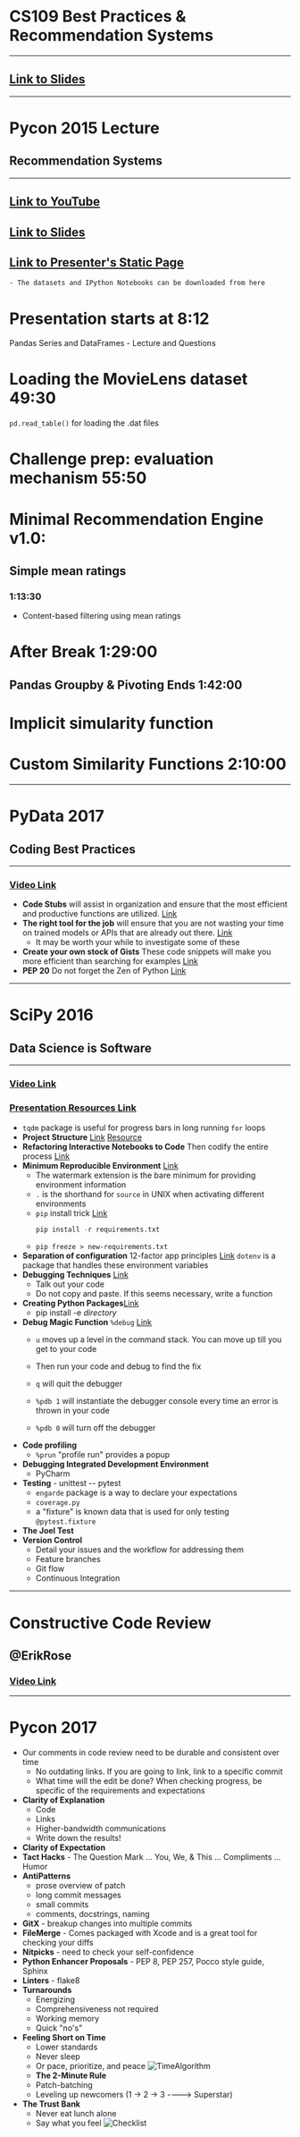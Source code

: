 # CS109 Best Practices & Recommendation Systems
****
## [Link to Slides](https://github.com/cs109/2015/blob/master/Lectures/13-BestPractices_Recommendations.pdf)


****
# Pycon 2015 Lecture
## Recommendation Systems
****
## [Link to YouTube](https://youtu.be/F6gWjOc1FUs)
## [Link to Slides](https://github.com/PyCon/2015-slides)
## [Link to Presenter's Static Page](http://unatainc.github.io/pycon2015/)
    - The datasets and IPython Notebooks can be downloaded from here
# Presentation starts at 8:12

Pandas Series and DataFrames - Lecture and Questions

# Loading the MovieLens dataset 49:30

`pd.read_table()` for loading the .dat files

# Challenge prep: evaluation mechanism 55:50

# Minimal Recommendation Engine v1.0:
## Simple mean ratings
### 1:13:30

- Content-based filtering using mean ratings

# After Break 1:29:00

## Pandas Groupby & Pivoting Ends 1:42:00

# Implicit simularity function

# Custom Similarity Functions 2:10:00

****
# PyData 2017
## Coding Best Practices
****
### [Video Link](https://youtu.be/nFVjLSvK5po)

- **Code Stubs** will assist in organization and ensure that the most efficient and productive functions are utilized. [Link](https://youtu.be/nFVjLSvK5po?t=864)
- **The right tool for the job** will ensure that you are not wasting your time on trained models or APIs that are already out there. [Link](https://youtu.be/nFVjLSvK5po?t=1109)
    - It may be worth your while to investigate some of these
- **Create your own stock of Gists** These code snippets will make you more efficient than searching for examples [Link](https://youtu.be/nFVjLSvK5po?t=1561)
- **PEP 20** Do not forget the Zen of Python [Link](https://www.python.org/dev/peps/pep-0020/)

****
# SciPy 2016
## Data Science is Software
****
### [Video Link](https://youtu.be/EKUy0TSLg04)
### [Presentation Resources Link](https://github.com/drivendata/data-science-is-software)

- `tqdm` package is useful for progress bars in long running `for` loops
- **Project Structure** [Link](https://youtu.be/EKUy0TSLg04?t=953) [Resource](https://drivendata.github.io/cookiecutter-data-science)
- **Refactoring Interactive Notebooks to Code** Then codify the entire process [Link](https://youtu.be/EKUy0TSLg04?t=1653)
- **Minimum Reproducible Environment** [Link](https://youtu.be/EKUy0TSLg04?t=2171)
    - The watermark extension is the bare minimum for providing environment information
    - `.` is the shorthand for `source` in UNIX when activating different environments
    - `pip` install trick [Link](https://youtu.be/EKUy0TSLg04?t=2740) 
        ```python
        pip install -r requirements.txt
        ```
    - `pip freeze > new-requirements.txt`
- **Separation of configuration** 12-factor app principles [Link](https://youtu.be/EKUy0TSLg04?t=2978)
    `dotenv` is a package that handles these environment variables
- **Debugging Techniques** [Link](https://youtu.be/EKUy0TSLg04?t=3590)
    - Talk out your code
    - Do not copy and paste. If this seems necessary, write a function
- **Creating Python Packages**[Link](https://youtu.be/EKUy0TSLg04?t=4527)
    - pip install -e *directory*
- **Debug Magic Function** `%debug` [Link](https://youtu.be/EKUy0TSLg04?t=4875)
    - `u` moves up a level in the command stack. You can move up till you get to your code
    - Then run your code and debug to find the fix
    - `q` will quit the debugger
    
    - `%pdb 1` will instantiate the debugger console every time an error is thrown in your code
    - `%pdb 0` will turn off the debugger
- **Code profiling**
    - `%prun` "profile run" provides a popup
- **Debugging Integrated Development Environment**
    - PyCharm
- **Testing** - unittest -- pytest
    - `engarde` package is a way to declare your expectations
    - `coverage.py` 
    - a "fixture" is known data that is used for only testing `@pytest.fixture`
- **The Joel Test**
- **Version Control**
    - Detail your issues and the workflow for addressing them
    - Feature branches
    - Git flow
    - Continuous Integration
    
****
# Constructive Code Review
## @ErikRose
### [Video Link](https://youtu.be/iNG1a--SIlk)
****

# Pycon 2017
- Our comments in code review need to be durable and consistent over time
    - No outdating links. If you are going to link, link to a specific commit
    - What time will the edit be done? When checking progress, be specific of the requirements and expectations
- **Clarity of Explanation**
    - Code
    - Links
    - Higher-bandwidth communications
    - Write down the results!
- **Clarity of Expectation**
- **Tact Hacks** - The Question Mark ... You, We, & This ... Compliments ... Humor
- **AntiPatterns** 
    - prose overview of patch
    - long commit messages
    - small commits
    - comments, docstrings, naming
- **GitX** - breakup changes into multiple commits
- **FileMerge** - Comes packaged with Xcode and is a great tool for checking your diffs
- **Nitpicks** - need to check your self-confidence
- **Python Enhancer Proposals** - PEP 8, PEP 257, Pocco style guide, Sphinx
- **Linters** - flake8
- **Turnarounds**
    - Energizing
    - Comprehensiveness not required
    - Working memory
    - Quick "no's"
- **Feeling Short on Time**
    - Lower standards
    - Never sleep
    - Or pace, prioritize, and peace
![TimeAlgorithm](https://s3-us-west-2.amazonaws.com/schellenbergers3bucket/Time+Decision+Tree.png)
    - **The 2-Minute Rule**
    - Patch-batching
    - Leveling up newcomers (1 -> 2 -> 3 ----> Superstar)
- **The Trust Bank**
    - Never eat lunch alone
    - Say what you feel
![Checklist](https://s3-us-west-2.amazonaws.com/schellenbergers3bucket/Review+Checklist.png)
